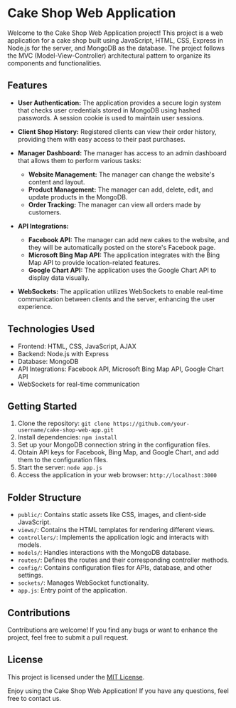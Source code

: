 # Cake Shop Web Application

Welcome to the Cake Shop Web Application project! This project is a web application for a cake shop built using JavaScript, HTML, CSS, Express in Node.js for the server, and MongoDB as the database. The project follows the MVC (Model-View-Controller) architectural pattern to organize its components and functionalities.

## Features

- **User Authentication:** The application provides a secure login system that checks user credentials stored in MongoDB using hashed passwords. A session cookie is used to maintain user sessions.

- **Client Shop History:** Registered clients can view their order history, providing them with easy access to their past purchases.

- **Manager Dashboard:** The manager has access to an admin dashboard that allows them to perform various tasks:
  - **Website Management:** The manager can change the website's content and layout.
  - **Product Management:** The manager can add, delete, edit, and update products in the MongoDB.
  - **Order Tracking:** The manager can view all orders made by customers.

- **API Integrations:**
  - **Facebook API:** The manager can add new cakes to the website, and they will be automatically posted on the store's Facebook page.
  - **Microsoft Bing Map API:** The application integrates with the Bing Map API to provide location-related features.
  - **Google Chart API:** The application uses the Google Chart API to display data visually.

- **WebSockets:** The application utilizes WebSockets to enable real-time communication between clients and the server, enhancing the user experience.

## Technologies Used

- Frontend: HTML, CSS, JavaScript, AJAX
- Backend: Node.js with Express
- Database: MongoDB
- API Integrations: Facebook API, Microsoft Bing Map API, Google Chart API
- WebSockets for real-time communication

## Getting Started

1. Clone the repository: `git clone https://github.com/your-username/cake-shop-web-app.git`
2. Install dependencies: `npm install`
3. Set up your MongoDB connection string in the configuration files.
4. Obtain API keys for Facebook, Bing Map, and Google Chart, and add them to the configuration files.
5. Start the server: `node app.js`
6. Access the application in your web browser: `http://localhost:3000`

## Folder Structure

- `public/`: Contains static assets like CSS, images, and client-side JavaScript.
- `views/`: Contains the HTML templates for rendering different views.
- `controllers/`: Implements the application logic and interacts with models.
- `models/`: Handles interactions with the MongoDB database.
- `routes/`: Defines the routes and their corresponding controller methods.
- `config/`: Contains configuration files for APIs, database, and other settings.
- `sockets/`: Manages WebSocket functionality.
- `app.js`: Entry point of the application.

## Contributions

Contributions are welcome! If you find any bugs or want to enhance the project, feel free to submit a pull request.

## License

This project is licensed under the [MIT License](LICENSE).

Enjoy using the Cake Shop Web Application! If you have any questions, feel free to contact us.
